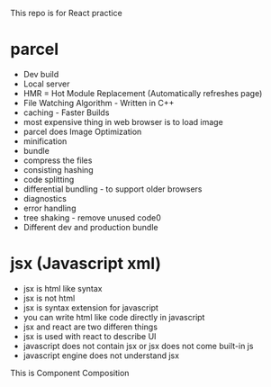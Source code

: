 This repo is for React practice

# parcel

- Dev build
- Local server
- HMR = Hot Module Replacement (Automatically refreshes page)
- File Watching Algorithm - Written in C++
- caching - Faster Builds
- most expensive thing in web browser is to load image
- parcel does Image Optimization
- minification
- bundle
- compress the files
- consisting hashing
- code splitting
- differential bundling - to support older browsers
- diagnostics
- error handling
- tree shaking - remove unused code0
- Different dev and production bundle

# jsx (Javascript xml)

- jsx is html like syntax
- jsx is not html
- jsx is syntax extension for javascript
- you can write html like code directly in javascript
- jsx and react are two differen things
- jsx is used with react to describe UI
- javascript does not contain jsx or jsx does not come built-in js
- javascript engine does not understand jsx

This is Component Composition

<!--

const HeadingComp = () => <h1>Functional component from 1st head</h1>;

const HeadingComp2 = () => {
return (

<div id='container'>
<HeadingComp />
<h1 id='Heading'>Functional component in React</h1>
<h2>you piece of shit</h2>
</div>

); -->
